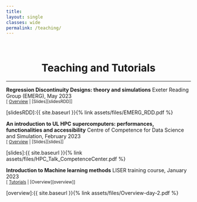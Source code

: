 ```yaml
---
title: 
layout: single
classes: wide
permalink: /teaching/
---
```

<br/> 

<!-- Google Tag Manager (noscript) -->
<noscript><iframe src="https://www.googletagmanager.com/ns.html?id=GTM-PNS829G"
height="0" width="0" style="display:none;visibility:hidden"></iframe></noscript>
<!-- End Google Tag Manager (noscript) -->

# <center> Teaching and Tutorials </center>
- - -
**Regression Discontinuity Designs: theory and simulations** Exeter Reading Group (EMERG), May 2023  <br/>
<small>[ <a href="#/" onclick="visib('abstractRDD')">Overview</a> | [Slides][slidesRDD]]</small>

<div id="abstractRDD" style="display: none; text-align: justify; line-height: 1.2" ><small>
I present Sharp Regression Discontinuity Design (RDD) and Fuzzy Design (FRD) for causal inference. I analyze how Ordinary Least Squares (OLS) and Local Linear Polynomial estimators perform when data-generating processes deviate from assumptions. Through simulations, I uncover the consistency and limitations of these estimators in non-ideal scenarios. This lecture fosters a cautious approach to interpretation, highlighting the need to assess estimator behaviour in the presence of assumption mismatches.
</small><br><br/></div>

[slidesRDD]:{{ site.baseurl }}{% link assets/files/EMERG_RDD.pdf %}

**An introduction to UL HPC supercomputers: performances, functionalities and accessibility** Centre of Competence for Data Science and Simulation, February 2023 <br/>
<small>[ <a href="#/" onclick="visib('abstract')">Overview</a> | [Slides][slides]]</small>

<div id="abstract" style="display: none; text-align: justify; line-height: 1.2" ><small>
High-performance computers, also known as supercomputers, are specialized machines that perform highly advanced and complex computing tasks. They can solve problems that are too large or complex for regular computers. 
Since 2007, the University of Luxembourg (UL) has been operating a sizeable academic HPC facility that remains one of the references for HPC implementations within the country, offering a cutting-edge research infrastructure to Luxembourg public research. 
In this lunch session, I illustrate the HPC computational abilities. I discuss some UL HPC functionalities. Finally, I present some technical requirements for accessing and using this tool.
</small><br><br/></div>

[slides]:{{ site.baseurl }}{% link assets/files/HPC_Talk_CompetenceCenter.pdf %}

**Introduction to Machine learning methods** LISER training course, January 2023 <br/>
<small>[ <a href="#/" onclick="visib('tutorial')">Tutorials</a> | [Overview][overview]]</small>

<div id="tutorial" style="display: none; text-align: justify; line-height: 1.2">
  <ul>
    <li><a href="https://colab.research.google.com/drive/1DfI05FBO829VrpxRneV3d2pc9ZeIKrcn?usp=sharing">Predictor set</a></li>
    <li><a href="https://colab.research.google.com/drive/1A-6kw0lHkIZKnDqQmch3fcRT4r3QJrPR?usp=sharing">Cross-Validation</a></li>
    <li><a href="https://colab.research.google.com/drive/10Gdn7eGRXLO04OtVRuDilYtgsUIMk5nx?usp=sharing">Loss functions</a></li>
    <li><a href="https://colab.research.google.com/drive/1vMfSsVjJBZb8D4JX3LpZRUDASfvLlvVL?usp=sharing">Classification models</a></li>
    <li><a href="https://colab.research.google.com/drive/1-42OuE4HbOiYa7PGouRpBGBVncQJSos4?usp=sharing">Neural Networks</a></li>
    <li><a href="https://colab.research.google.com/drive/18gQTRbAe_LRP5Wnd_ka7HgYKsVZ9IBjh?usp=sharing">Convolutional Neural Networks for image classification</a></li>
  </ul>
</div>

[overview]:{{ site.baseurl }}{% link assets/files/Overview-day-2.pdf %}
<script>
function visib(id) {
  var x = document.getElementById(id);
  if (x.style.display === "none") {
    x.style.display = "block";
  } else {
    x.style.display = "none";
  }
}
</script>


